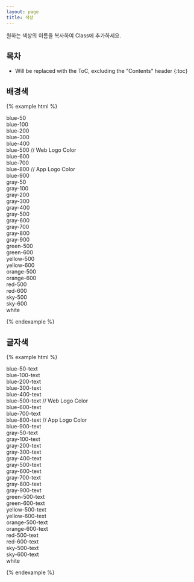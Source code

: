 ```yaml
---
layout: page
title: 색상
---
```


원하는 색상의 이름을 복사하여 Class에 추가하세요.

## 목차

* Will be replaced with the ToC, excluding the "Contents" header
{:toc}

## 배경색

{% example html %}

<div class="col-sm-6">
  <div class="col-sm-12 blue-50"> blue-50</div>
  <div class="col-sm-12 blue-100"> blue-100</div>
  <div class="col-sm-12 blue-200"> blue-200</div>
  <div class="col-sm-12 blue-300"> blue-300</div>
  <div class="col-sm-12 blue-400"> blue-400</div>
  <div class="col-sm-12 blue-500"> blue-500 // Web Logo Color</div>
  <div class="col-sm-12 blue-600"> blue-600</div>
  <div class="col-sm-12 blue-700"> blue-700</div>
  <div class="col-sm-12 blue-800"> blue-800 // App Logo Color</div>
  <div class="col-sm-12 blue-900"> blue-900</div>
</div>
<div class="col-sm-6">
  <div class="col-sm-12 gray-50"> gray-50</div>
  <div class="col-sm-12 gray-100"> gray-100</div>
  <div class="col-sm-12 gray-200"> gray-200</div>
  <div class="col-sm-12 gray-300"> gray-300</div>
  <div class="col-sm-12 gray-400"> gray-400</div>
  <div class="col-sm-12 gray-500"> gray-500</div>
  <div class="col-sm-12 gray-600"> gray-600</div>
  <div class="col-sm-12 gray-700"> gray-700</div>
  <div class="col-sm-12 gray-800"> gray-800</div>
  <div class="col-sm-12 gray-900"> gray-900</div>
</div>
<div class="col-sm-6">
  <div class="col-sm-12 green-500"> green-500</div>
  <div class="col-sm-12 green-600"> green-600</div>
</div>
<div class="col-sm-6">
  <div class="col-sm-12 yellow-500"> yellow-500</div>
  <div class="col-sm-12 yellow-600"> yellow-600</div>
</div>
<div class="col-sm-6">
  <div class="col-sm-12 orange-500"> orange-500</div>
  <div class="col-sm-12 orange-600"> orange-600</div>
</div>
<div class="col-sm-6">
  <div class="col-sm-12 red-500"> red-500</div>
  <div class="col-sm-12 red-600"> red-600</div>
</div>
<div class="col-sm-6">
  <div class="col-sm-12 sky-500">sky-500</div>
  <div class="col-sm-12 sky-600">sky-600</div>
</div>
<div class="col-sm-6">
  <div class="col-sm-12 white gray-700-text">white</div>
</div>

{% endexample %}

## 글자색

{% example html %}

<div class="col-sm-6">
  <div class="col-sm-12 blue-50-text"> blue-50-text</div>
  <div class="col-sm-12 blue-100-text"> blue-100-text</div>
  <div class="col-sm-12 blue-200-text"> blue-200-text</div>
  <div class="col-sm-12 blue-300-text"> blue-300-text</div>
  <div class="col-sm-12 blue-400-text"> blue-400-text</div>
  <div class="col-sm-12 blue-500-text"> blue-500-text // Web Logo Color</div>
  <div class="col-sm-12 blue-600-text"> blue-600-text</div>
  <div class="col-sm-12 blue-700-text"> blue-700-text</div>
  <div class="col-sm-12 blue-800-text"> blue-800-text // App Logo Color</div>
  <div class="col-sm-12 blue-900-text"> blue-900-text</div>
</div>
<div class="col-sm-6">
  <div class="col-sm-12 gray-50-text"> gray-50-text</div>
  <div class="col-sm-12 gray-100-text"> gray-100-text</div>
  <div class="col-sm-12 gray-200-text"> gray-200-text</div>
  <div class="col-sm-12 gray-300-text"> gray-300-text</div>
  <div class="col-sm-12 gray-400-text"> gray-400-text</div>
  <div class="col-sm-12 gray-500-text"> gray-500-text</div>
  <div class="col-sm-12 gray-600-text"> gray-600-text</div>
  <div class="col-sm-12 gray-700-text"> gray-700-text</div>
  <div class="col-sm-12 gray-800-text"> gray-800-text</div>
  <div class="col-sm-12 gray-900-text"> gray-900-text</div>
</div>
<div class="col-sm-6">
  <div class="col-sm-12 green-500-text"> green-500-text</div>
  <div class="col-sm-12 green-600-text"> green-600-text</div>
</div>
<div class="col-sm-6">
  <div class="col-sm-12 yellow-500-text"> yellow-500-text</div>
  <div class="col-sm-12 yellow-600-text"> yellow-600-text</div>
</div>
<div class="col-sm-6">
  <div class="col-sm-12 orange-500-text"> orange-500-text</div>
  <div class="col-sm-12 orange-600-text"> orange-600-text</div>
</div>
<div class="col-sm-6">
  <div class="col-sm-12 red-500-text"> red-500-text</div>
  <div class="col-sm-12 red-600-text"> red-600-text</div>
</div>
<div class="col-sm-6">
  <div class="col-sm-12 sky-500-text">sky-500-text</div>
  <div class="col-sm-12 sky-600-text">sky-600-text</div>
</div>
<div class="col-sm-6">
  <div class="col-sm-12 white gray-700-text">white</div>
</div>

{% endexample %}